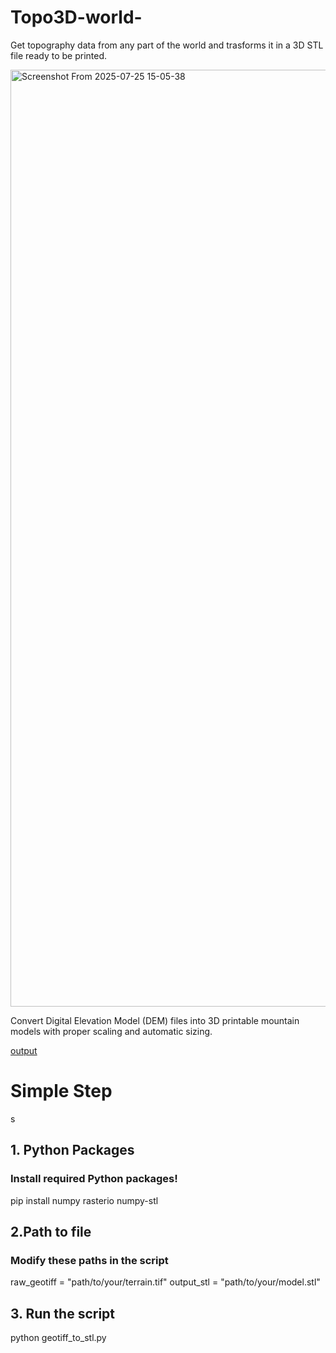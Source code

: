 # Topo3D-world-

Get topography data from any part of the world and trasforms it in a 3D STL file ready to be printed. 

<img width="2549" height="1499" alt="Screenshot From 2025-07-25 15-05-38" src="https://github.com/user-attachments/assets/33391e51-d3ba-4ac2-a8c7-47787a2e39a9" />

Convert Digital Elevation Model (DEM) files into 3D printable mountain models with proper scaling and automatic sizing. 

[output](https://github.com/user-attachments/assets/7891b18f-f359-4483-920b-d541ec56a20a)


# Simple Step
s
## 1. Python Packages

### Install required Python packages!

  pip install numpy rasterio numpy-stl

  
## 2.Path to file

### Modify these paths in the script
  raw_geotiff = "path/to/your/terrain.tif"
  output_stl = "path/to/your/model.stl"

## 3. Run the script
  python geotiff_to_stl.py
